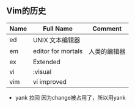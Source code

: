 <!-- 
title: Vim History
from: Vim使用技巧
create: 2019-03-10
tags: vim,tech
-->

## Vim的历史

| Name | Full Name | Comment|
|-|-|-|
| ed | UNIX 文本编辑器 |  |
| em | editor for mortals | 人类的编辑器|
| ex | Extended | |
| vi | :visual | |
| vim | vi improved | |

- yank 拉回 因为change被占用了，所以用yank

